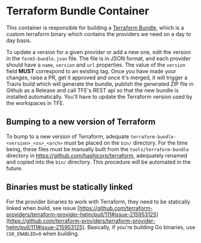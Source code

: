 # Terraform Bundle Container
This container is responsible for building a [Terraform Bundle](https://github.com/hashicorp/terraform/tree/master/tools/terraform-bundle), which
is a custom terraform binary which contains the providers we need on a day to day basis.

To update a version for a given provider or add a new one, edit the version in the `form3-bundle.json` file. The file is in JSON
format, and each provider should have a `name`, `version` and `url` properties.
The value of the `version` field **MUST** correspond to an existing tag.
Once you have made your changes, raise a PR, get
it approved and once it's merged, it will trigger a Travis build which will generate the bundle, publish the generated ZIP file in Github as a Release 
and call TFE's REST api so that the new bundle is installed automatically. You'll have to update the Terraform
version used by the workspaces in TFE.

## Bumping to a new version of Terraform

To bump to a new version of Terraform, adequate `terraform-bundle-<version>_<os>_<arch>` must be placed on the `bin/` directory.
For the time being, these files must be manually built from the `tools/terraform-bundle` directory in https://github.com/hashicorp/terraform, adequately renamed and copied into the `bin/` directory.
This procedure will be automated in the future.

## Binaries must be statically linked
For the provider binaries to work with Terraform, they need to be statically linked when build, see issue [https://github.com/terraform-providers/terraform-provider-helm/pull/111#issue-215953125](https://github.com/terraform-providers/terraform-provider-helm/pull/111#issue-215953125). Basically, if you're building Go binaries, use `CGO_ENABLED=0` when building.

